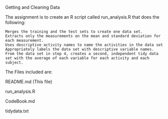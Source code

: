 

Getting and Cleaning Data 

The assignment is to create an R script called run_analysis.R that does the following:

    Merges the training and the test sets to create one data set.
    Extracts only the measurements on the mean and standard deviation for each measurement.
    Uses descriptive activity names to name the activities in the data set
    Appropriately labels the data set with descriptive variable names.
    From the data set in step 4, creates a second, independent tidy data set with the average of each variable for each activity and each subject.

The Files included are:

README.md (This file)

run_analysis.R 

CodeBook.md 

tidydata.txt 
